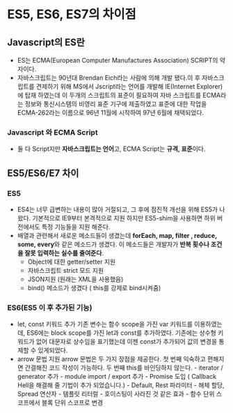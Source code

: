 # ES5, ES6, ES7의 차이점

## Javascript의 ES란

- ES는 ECMA(European Computer Manufactures Association) SCRIPT의 약자이다.
- 자바스크립트는 90년대 Brendan Eich라는 사람에 의해 개발 됐다.이 후 자바스크립트를 견제하기 위해 MS에서 Jscript라는 언어를 개발해 IE(Internet Explorer)에 탑재 하였는데 이 두개의 스크립트의 표준이 필요하여 자바 스크립트를 ECMA라는 정보와 통신시스템의 비영리 표준 기구에 제출하였고 표준에 대한 작업을 ECMA-262라는 이름으로 96년 11월에 시작하여 97년 6월에 채택되었다.

### Javascript 와 ECMA Script

- 둘 다 Script지만 **자바스크립트는 언어**고, ECMA Script는 **규격, 표준**이다.

## ES5/ES6/E7 차이

### ES5

- ES4는 너무 급변하는 내용이 많아 거절되고, 그 후에 점진적 개선을 위해 ES5가 나왔다. 기본적으로 IE9부터 본격적으로 지원 하지만 ES5-shim을 사용하면 하위 버전에서도 특정 기능들을 지원 해준다.
- 배열과 관련해서 새로운 메소드들이 생겼는데 **forEach, map, filter , reduce, some, every**와 같은 메소드가 생겼다. 이 메소드들은 개발자가 **반복 횟수나 조건을 잘못 입력하는 실수를 줄여준다**.
  - Object에 대한 getter/setter 지원
  - 자바스크립트 strict 모드 지원
  - JSON지원 (원래는 XML을 사용했음)
  - bind() 메소드가 생겼다 ( this를 강제로 bind시켜줌)

### ES6(ES5 이 후 추가된 기능)

- let, const 키워드 추가
  기존 변수는 함수 scope을 가진 var 키워드를 이용하였는데, ES6에는 block scope를 가진 let과 const를 추가하였다.
  기존에는 상수형 키워드가 없어 대문자로 상수임을 표기했는데
  이젠 const가 추가되어 값의 변경을 통제할 수 있게되었다.
- arrow 문법 지원
  arrow 문법은 두 가지 장점을 제공한다. 첫 번째 익숙하고 편해지면 간결해진 코드 작성이 가능하다. 두 번째 this를 바인딩하지 않는다. - iterator / generator 추가 - module import / export 추가 - Promise 도입 ( Callback Hell을 해결해 줄 기법이 추가 되었습니다.) - Default, Rest 파라미터 - 해체 할당, Spread 연산자 - 템플릿 리터럴 - 호이스팅이 사라진 것 같은 효과 - 함수 단위 스코프에서 블록 단위 스코프로 변경
